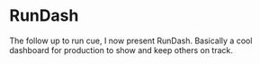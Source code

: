 # RunDash
The follow up to run cue, I now present RunDash. Basically a cool dashboard for production to show and keep others on track.
